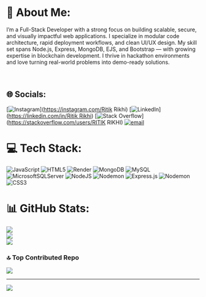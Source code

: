 # 💫 About Me:
I’m a Full-Stack Developer with a strong focus on building scalable, secure, and visually impactful web applications. I specialize in modular code architecture, rapid deployment workflows, and clean UI/UX design. My skill set spans Node.js, Express, MongoDB, EJS, and Bootstrap — with growing expertise in blockchain development. I thrive in hackathon environments and love turning real-world problems into demo-ready solutions.<br><br><br>


## 🌐 Socials:
[![Instagram](https://img.shields.io/badge/Instagram-%23E4405F.svg?logo=Instagram&logoColor=white)](https://instagram.com/Ritik Rikhi) [![LinkedIn](https://img.shields.io/badge/LinkedIn-%230077B5.svg?logo=linkedin&logoColor=white)]([https://linkedin.com/in/Ritik Rikhi](https://www.linkedin.com/in/ritik-rikhi-93a553339/)) [![Stack Overflow](https://img.shields.io/badge/-Stackoverflow-FE7A16?logo=stack-overflow&logoColor=white)](https://stackoverflow.com/users/RITIK RIKHI) [![email](https://img.shields.io/badge/Email-D14836?logo=gmail&logoColor=white)](mailto:rikhiritik8@gmail.com) 

# 💻 Tech Stack:
![JavaScript](https://img.shields.io/badge/javascript-%23323330.svg?style=for-the-badge&logo=javascript&logoColor=%23F7DF1E) ![HTML5](https://img.shields.io/badge/html5-%23E34F26.svg?style=for-the-badge&logo=html5&logoColor=white) ![Render](https://img.shields.io/badge/Render-%46E3B7.svg?style=for-the-badge&logo=render&logoColor=white) ![MongoDB](https://img.shields.io/badge/MongoDB-%234ea94b.svg?style=for-the-badge&logo=mongodb&logoColor=white) ![MySQL](https://img.shields.io/badge/mysql-4479A1.svg?style=for-the-badge&logo=mysql&logoColor=white) ![MicrosoftSQLServer](https://img.shields.io/badge/Microsoft%20SQL%20Server-CC2927?style=for-the-badge&logo=microsoft%20sql%20server&logoColor=white) ![NodeJS](https://img.shields.io/badge/node.js-6DA55F?style=for-the-badge&logo=node.js&logoColor=white) ![Nodemon](https://img.shields.io/badge/NODEMON-%23323330.svg?style=for-the-badge&logo=nodemon&logoColor=%BBDEAD) ![Express.js](https://img.shields.io/badge/express.js-%23404d59.svg?style=for-the-badge&logo=express&logoColor=%2361DAFB) ![Nodemon](https://img.shields.io/badge/NODEMON-%23323330.svg?style=for-the-badge&logo=nodemon&logoColor=%BBDEAD) ![CSS3](https://img.shields.io/badge/css3-%231572B6.svg?style=for-the-badge&logo=css3&logoColor=white)
# 📊 GitHub Stats:
![](https://github-readme-stats.vercel.app/api?username=RitikRikhi&theme=dark&hide_border=true&include_all_commits=false&count_private=true)<br/>
![](https://nirzak-streak-stats.vercel.app/?user=RitikRikhi&theme=dark&hide_border=true)<br/>
![](https://github-readme-stats.vercel.app/api/top-langs/?username=RitikRikhi&theme=dark&hide_border=true&include_all_commits=false&count_private=true&layout=compact)

### 🔝 Top Contributed Repo
![](https://github-contributor-stats.vercel.app/api?username=RitikRikhi&limit=5&theme=dark&combine_all_yearly_contributions=true)

---
[![](https://visitcount.itsvg.in/api?id=RitikRikhi&icon=0&color=0)](https://visitcount.itsvg.in)

<!-- Proudly created with GPRM ( https://gprm.itsvg.in ) -->
